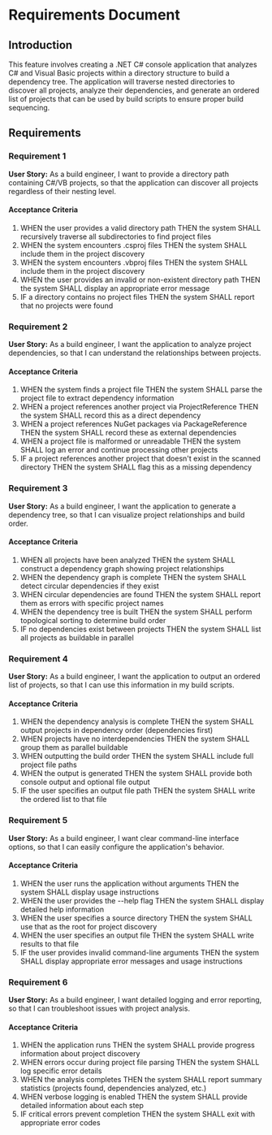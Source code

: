 # Requirements Document

## Introduction

This feature involves creating a .NET C# console application that analyzes C# and Visual Basic projects within a directory structure to build a dependency tree. The application will traverse nested directories to discover all projects, analyze their dependencies, and generate an ordered list of projects that can be used by build scripts to ensure proper build sequencing.

## Requirements

### Requirement 1

**User Story:** As a build engineer, I want to provide a directory path containing C#/VB projects, so that the application can discover all projects regardless of their nesting level.

#### Acceptance Criteria

1. WHEN the user provides a valid directory path THEN the system SHALL recursively traverse all subdirectories to find project files
2. WHEN the system encounters .csproj files THEN the system SHALL include them in the project discovery
3. WHEN the system encounters .vbproj files THEN the system SHALL include them in the project discovery
4. WHEN the user provides an invalid or non-existent directory path THEN the system SHALL display an appropriate error message
5. IF a directory contains no project files THEN the system SHALL report that no projects were found

### Requirement 2

**User Story:** As a build engineer, I want the application to analyze project dependencies, so that I can understand the relationships between projects.

#### Acceptance Criteria

1. WHEN the system finds a project file THEN the system SHALL parse the project file to extract dependency information
2. WHEN a project references another project via ProjectReference THEN the system SHALL record this as a direct dependency
3. WHEN a project references NuGet packages via PackageReference THEN the system SHALL record these as external dependencies
4. WHEN a project file is malformed or unreadable THEN the system SHALL log an error and continue processing other projects
5. IF a project references another project that doesn't exist in the scanned directory THEN the system SHALL flag this as a missing dependency

### Requirement 3

**User Story:** As a build engineer, I want the application to generate a dependency tree, so that I can visualize project relationships and build order.

#### Acceptance Criteria

1. WHEN all projects have been analyzed THEN the system SHALL construct a dependency graph showing project relationships
2. WHEN the dependency graph is complete THEN the system SHALL detect circular dependencies if they exist
3. WHEN circular dependencies are found THEN the system SHALL report them as errors with specific project names
4. WHEN the dependency tree is built THEN the system SHALL perform topological sorting to determine build order
5. IF no dependencies exist between projects THEN the system SHALL list all projects as buildable in parallel

### Requirement 4

**User Story:** As a build engineer, I want the application to output an ordered list of projects, so that I can use this information in my build scripts.

#### Acceptance Criteria

1. WHEN the dependency analysis is complete THEN the system SHALL output projects in dependency order (dependencies first)
2. WHEN projects have no interdependencies THEN the system SHALL group them as parallel buildable
3. WHEN outputting the build order THEN the system SHALL include full project file paths
4. WHEN the output is generated THEN the system SHALL provide both console output and optional file output
5. IF the user specifies an output file path THEN the system SHALL write the ordered list to that file

### Requirement 5

**User Story:** As a build engineer, I want clear command-line interface options, so that I can easily configure the application's behavior.

#### Acceptance Criteria

1. WHEN the user runs the application without arguments THEN the system SHALL display usage instructions
2. WHEN the user provides the --help flag THEN the system SHALL display detailed help information
3. WHEN the user specifies a source directory THEN the system SHALL use that as the root for project discovery
4. WHEN the user specifies an output file THEN the system SHALL write results to that file
5. IF the user provides invalid command-line arguments THEN the system SHALL display appropriate error messages and usage instructions

### Requirement 6

**User Story:** As a build engineer, I want detailed logging and error reporting, so that I can troubleshoot issues with project analysis.

#### Acceptance Criteria

1. WHEN the application runs THEN the system SHALL provide progress information about project discovery
2. WHEN errors occur during project file parsing THEN the system SHALL log specific error details
3. WHEN the analysis completes THEN the system SHALL report summary statistics (projects found, dependencies analyzed, etc.)
4. WHEN verbose logging is enabled THEN the system SHALL provide detailed information about each step
5. IF critical errors prevent completion THEN the system SHALL exit with appropriate error codes